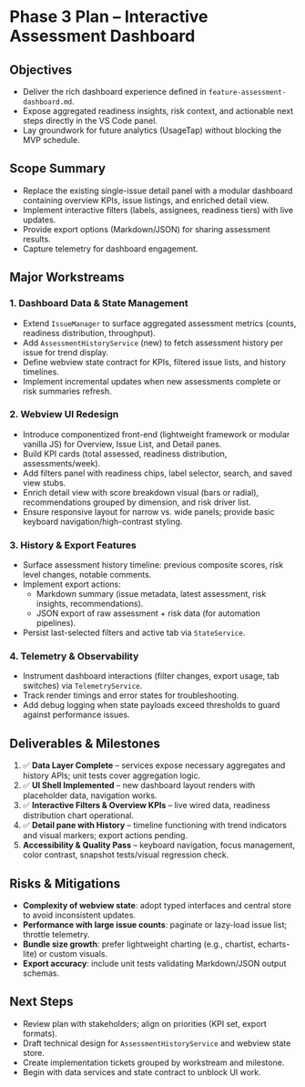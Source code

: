 # Phase 3 Plan – Interactive Assessment Dashboard

## Objectives
- Deliver the rich dashboard experience defined in `feature-assessment-dashboard.md`.
- Expose aggregated readiness insights, risk context, and actionable next steps directly in the VS Code panel.
- Lay groundwork for future analytics (UsageTap) without blocking the MVP schedule.

## Scope Summary
- Replace the existing single-issue detail panel with a modular dashboard containing overview KPIs, issue listings, and enriched detail view.
- Implement interactive filters (labels, assignees, readiness tiers) with live updates.
- Provide export options (Markdown/JSON) for sharing assessment results.
- Capture telemetry for dashboard engagement.

## Major Workstreams

### 1. Dashboard Data & State Management
- Extend `IssueManager` to surface aggregated assessment metrics (counts, readiness distribution, throughput).
- Add `AssessmentHistoryService` (new) to fetch assessment history per issue for trend display.
- Define webview state contract for KPIs, filtered issue lists, and history timelines.
- Implement incremental updates when new assessments complete or risk summaries refresh.

### 2. Webview UI Redesign
- Introduce componentized front-end (lightweight framework or modular vanilla JS) for Overview, Issue List, and Detail panes.
- Build KPI cards (total assessed, readiness distribution, assessments/week).
- Add filters panel with readiness chips, label selector, search, and saved view stubs.
- Enrich detail view with score breakdown visual (bars or radial), recommendations grouped by dimension, and risk driver list.
- Ensure responsive layout for narrow vs. wide panels; provide basic keyboard navigation/high-contrast styling.

### 3. History & Export Features
- Surface assessment history timeline: previous composite scores, risk level changes, notable comments.
- Implement export actions:
  - Markdown summary (issue metadata, latest assessment, risk insights, recommendations).
  - JSON export of raw assessment + risk data (for automation pipelines).
- Persist last-selected filters and active tab via `StateService`.

### 4. Telemetry & Observability
- Instrument dashboard interactions (filter changes, export usage, tab switches) via `TelemetryService`.
- Track render timings and error states for troubleshooting.
- Add debug logging when state payloads exceed thresholds to guard against performance issues.

## Deliverables & Milestones
1. ✅ **Data Layer Complete** – services expose necessary aggregates and history APIs; unit tests cover aggregation logic.
2. ✅ **UI Shell Implemented** – new dashboard layout renders with placeholder data, navigation works.
3. ✅ **Interactive Filters & Overview KPIs** – live wired data, readiness distribution chart operational.
4. ✅ **Detail pane with History** – timeline functioning with trend indicators and visual markers; export actions pending.
5. **Accessibility & Quality Pass** – keyboard navigation, focus management, color contrast, snapshot tests/visual regression check.

## Risks & Mitigations
- **Complexity of webview state**: adopt typed interfaces and central store to avoid inconsistent updates.
- **Performance with large issue counts**: paginate or lazy-load issue list; throttle telemetry.
- **Bundle size growth**: prefer lightweight charting (e.g., chartist, echarts-lite) or custom visuals.
- **Export accuracy**: include unit tests validating Markdown/JSON output schemas.

## Next Steps
- Review plan with stakeholders; align on priorities (KPI set, export formats).
- Draft technical design for `AssessmentHistoryService` and webview state store.
- Create implementation tickets grouped by workstream and milestone.
- Begin with data services and state contract to unblock UI work.

